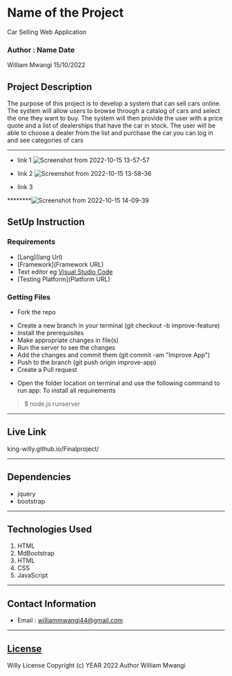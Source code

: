 # Name of the Project
Car Selling Web Application
 ### Author : Name Date
William Mwangi  15/10/2022
 ## Project Description
The purpose of this project is to develop a system that can sell cars online. The system will allow users to browse through a catalog of cars and select the one they want to buy. The system will then provide the user with a price quote and a list of dealerships that have the car in stock. The user will be able to choose a dealer from the list and purchase the car.you can log in and see categories of cars
 ******
  - link 1
![Screenshot from 2022-10-15 13-57-57](https://user-images.githubusercontent.com/111878902/195982847-1e0bb0e0-8085-4bff-88eb-08ec80bd3715.png)

 - link 2
![Screenshot from 2022-10-15 13-58-36](https://user-images.githubusercontent.com/111878902/195982868-ba07cec9-291d-48ed-a828-eba1b8fefd8a.png)
 - link 3
 
 ********![Screenshot from 2022-10-15 14-09-39](https://user-images.githubusercontent.com/111878902/195983343-c18560cf-9dc7-447a-becb-af0e8d2a6c6c.png)

 ## SetUp Instruction
 ### Requirements
 * [Lang](lang Url)
 * [Framework](Framework URL)
 * Text editor eg [Visual Studio Code](https://code.visualstudio.com/download)
 * [Testing Platform](Platform URL)
 ### Getting Files
 * Fork the repo
 - Create a new branch in your terminal (git checkout -b improve-feature)
 - Install the prerequisites
 - Make appropriate changes in file(s)
 - Run the server to see the changes
 - Add the changes and commit them (git commit -am "Improve App")
 - Push to the branch (git push origin improve-app)
 - Create a Pull request
 * Open the folder location on terminal and use the following command to run app:
 To install all requirements
 > $ node.js runserver
 *****
 ## Live Link
 king-willy.github.io/Finalproject/
 *****
 ## Dependencies
 - jquery
 - bootstrap
 *****
 ## Technologies Used
 1. HTML
 2. MdBootstrap
 3. HTML
 4. CSS
 5. JavaScript
 *****
 ## Contact Information
 * Email : williammwangi44@gmail.com
 *****
 ## [License](LICENSE)
 Willy License
 Copyright (c) YEAR 2022 Author William Mwangi
